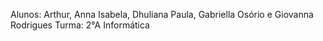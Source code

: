 Alunos: Arthur, Anna Isabela, Dhuliana Paula, Gabriella Osório e Giovanna Rodrigues
Turma: 2°A Informática

